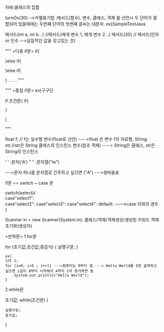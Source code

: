 자바:클래스의 집합

turnOn(30) -->카멜표기법 :메서드(함수), 변수, 클래스, 객체 를 선언시 두 단어가 결합되어 있을때에는 두번째 단어의 첫번째 글씨는 대문자.
              ex)SampleTestJava


메서드(int a, int b...) //메서드(매개 변수 1, 매개 변수 2...)
메서드(30) // 메서드(인자 or 인수 -->실질적인 값을 갖고있는 것)




"""
<다중 if문>
if{

}else if{

}else if{

}
.
.
.
.
"""



"""
<중첩 if문> ex)구구단

if 조건문{
    if{

    }
}

"""






float f; // f는 실수형 변수(float로 선언) ---->float 은 변수 f의 자료형,
String str;//str은 String 클래스의 인스턴스 변수(참조 객체) ----> String은 클래스, str은 String의 인스턴스

' ' :문자('A')
" " :문자열("te")

--->문자 하나를 문자열로 간주하고 싶으면 ("A") --->쌍따옴표





if문 == switch ~ case 문

switch(select){         
    case"select1":              
    case"select2":
    case"select3":
    case"select4":
    default: --->case 이외의 경우
}







Scanner in = new Scanner(System.in);
클래스/객체/객체생성/생성된
            키워드   객체
                    초기화(생성자)






<반복문>
1.for문  

for (초기값;조건값;증감식) {
                실행구문;
               }

    ex)
    int i;
    for (i=0; i<5 ; i++){ --->컴퓨터는 0부터 셈 ---> Hello World를 5번 출력하고 싶으면 i값이 0부터 시작해서 4까지 1씩 증가하면 됨 
        System.out.println("Hello World");
    }


2.while문

초기값;
while(조건문) {
    
    실행구문;
    증가값;

}
		  